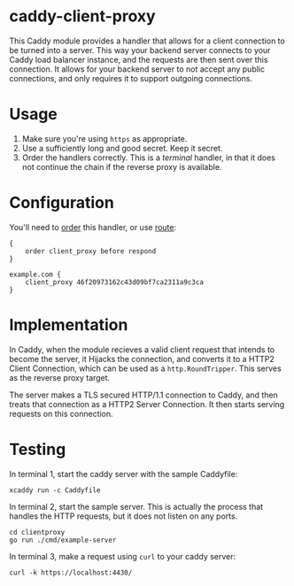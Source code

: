 # caddy-client-proxy

This Caddy module provides a handler that allows for a client connection to
be turned into a server. This way your backend server connects to your Caddy
load balancer instance, and the requests are then sent over this connection. It
allows for your backend server to not accept any public connections, and only
requires it to support outgoing connections.

# Usage

1. Make sure you're using `https` as appropriate.
1. Use a sufficiently long and good secret. Keep it secret.
1. Order the handlers correctly. This is a _terminal_ handler, in that it does
   not continue the chain if the reverse proxy is available.

# Configuration

You'll need to [order](https://caddyserver.com/docs/caddyfile/options#order)
this handler, or use
[route](https://caddyserver.com/docs/caddyfile/directives/route):

```
{
	order client_proxy before respond
}

example.com {
	client_proxy 46f20973162c43d09bf7ca2311a9c3ca
}
```

# Implementation

In Caddy, when the module recieves a valid client request that intends to
become the server, it Hijacks the connection, and converts it to a HTTP2 Client
Connection, which can be used as a `http.RoundTripper`. This serves as the
reverse proxy target.

The server makes a TLS secured HTTP/1.1 connection to Caddy, and then treats
that connection as a HTTP2 Server Connection. It then starts serving requests on
this connection.

# Testing

In terminal 1, start the caddy server with the sample Caddyfile:

```
xcaddy run -c Caddyfile
```

In terminal 2, start the sample server. This is actually the process that
handles the HTTP requests, but it does not listen on any ports.

```
cd clientproxy
go run ./cmd/example-server
```

In terminal 3, make a request using `curl` to your caddy server:

```
curl -k https://localhost:4430/
```
